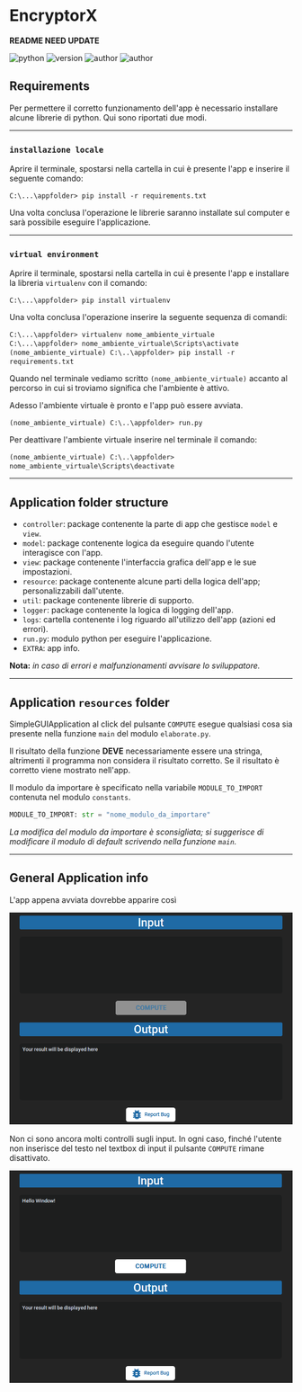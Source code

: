 # EncryptorX

__README NEED UPDATE__

![python](https://img.shields.io/static/v1?label=python&message=3.11&color=green&style=for-the-badge&logo=python) ![version](https://img.shields.io/static/v1?label=version&message=0.0.3-alpha&color=green&style=for-the-badge) ![author](https://img.shields.io/static/v1?label=author&message=Mova801&color=blue&style=for-the-badge) ![author](https://img.shields.io/static/v1?label=license&message=MIT&color=success&style=for-the-badge)

## Requirements

Per permettere il corretto funzionamento dell'app è necessario installare alcune librerie di python. Qui sono riportati
due modi.

---

### `installazione locale`

Aprire il terminale, spostarsi nella cartella in cui è presente l'app e inserire il seguente comando:

```shell
C:\...\appfolder> pip install -r requirements.txt
```

Una volta conclusa l'operazione le librerie saranno installate sul computer e sarà possibile eseguire l'applicazione.

---

### `virtual environment`

Aprire il terminale, spostarsi nella cartella in cui è presente l'app e installare la libreria `virtualenv` con il
comando:

```shell
C:\...\appfolder> pip install virtualenv
```

Una volta conclusa l'operazione inserire la seguente sequenza di comandi:

```shell
C:\...\appfolder> virtualenv nome_ambiente_virtuale
C:\...\appfolder> nome_ambiente_virtuale\Scripts\activate
(nome_ambiente_virtuale) C:\..\appfolder> pip install -r requirements.txt 
```

Quando nel terminale vediamo scritto `(nome_ambiente_virtuale)` accanto al percorso in cui si troviamo significa che
l'ambiente è attivo.

Adesso l'ambiente virtuale è pronto e l'app può essere avviata.

```shell
(nome_ambiente_virtuale) C:\..\appfolder> run.py
```

Per deattivare l'ambiente virtuale inserire nel terminale il comando:

```shell
(nome_ambiente_virtuale) C:\..\appfolder> nome_ambiente_virtuale\Scripts\deactivate
```

---

## Application folder structure

- `controller`: package contenente la parte di app che gestisce `model` e `view`.
- `model`: package contenente logica da eseguire quando l'utente interagisce con l'app.
- `view`: package contenente l'interfaccia grafica dell'app e le sue impostazioni.
- `resource`: package contenente alcune parti della logica dell'app; personalizzabili dall'utente.
- `util`: package contenente librerie di supporto.
- `logger`: package contenente la logica di logging dell'app.
- `logs`: cartella contenente i log riguardo all'utilizzo dell'app (azioni ed errori).
- `run.py`: modulo python per eseguire l'applicazione.
- `EXTRA`: app info.

__Nota:__ _in caso di errori e malfunzionamenti avvisare lo sviluppatore._

---

## Application `resources` folder

SimpleGUIApplication al click del pulsante `COMPUTE` esegue qualsiasi cosa sia presente nella funzione `main` del
modulo `elaborate.py`.

Il risultato della funzione __DEVE__ necessariamente essere una stringa, altrimenti il programma non considera il
risultato corretto. Se il risultato è corretto viene mostrato nell'app.

Il modulo da importare è specificato nella variabile `MODULE_TO_IMPORT` contenuta nel modulo `constants`.

```python
MODULE_TO_IMPORT: str = "nome_modulo_da_importare"
```

_La modifica del modulo da importare è sconsigliata; si suggerisce di modificare il modulo di default scrivendo nella
funzione `main`._

---

## General Application info

L'app appena avviata dovrebbe apparire così

<img alt="just started app" src="extra\app_layout_0.png" title="started app" width="600"/>

Non ci sono ancora molti controlli sugli input. In ogni caso, finché l'utente non inserisce del testo nel textbox di
input il pulsante `COMPUTE` rimane disattivato.

<img alt="just started app" src="extra\app_layout_1.png" title="started app" width="600"/>
